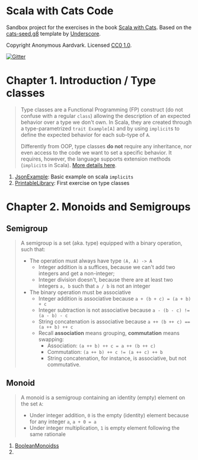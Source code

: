 # Scala with Cats Code

Sandbox project for the exercises in the book [Scala with Cats][book].
Based on the [cats-seed.g8][cats-seed] template by [Underscore][underscore].

Copyright Anonymous Aardvark. Licensed [CC0 1.0][license].

[![Gitter](https://badges.gitter.im/Join%20Chat.svg)][gitter]



# Chapter 1. Introduction / Type classes

> Type classes are a Functional Programming (FP) construct (do not confuse with a regular `class`) allowing the
> description of an expected behavior over a type we don't own. In Scala, they are created through a type-parametrized
> `trait Example[A]` and by using `implicit`s to define the expected behavior for each sub-type of `A`.
> 
> Differently from OOP, type classes **do not** require any inheritance, nor even access to the code we want to set a
> specific behavior. It requires, however, the language supports extension methods (`implicit`s in Scala).
> [More details here](https://docs.scala-lang.org/scala3/book/ca-type-classes.html).

1. [JsonExample](src/main/scala/sandbox/chapter1/JsonExample.scala): Basic example on scala `implicits`
2. [PrintableLibrary](src/main/scala/sandbox/chapter1/PrintableLibrary.scala): First exercise on type classes


# Chapter 2. Monoids and Semigroups

## Semigroup
> A semigroup is a set (aka. type) equipped with a binary operation, such that:
> - The operation must always have type `(A, A) -> A`
>   - Integer addition is a suffices, because we can't add two integers and get a non-integer;
>   - Integer division doesn't, because there are at least two integers `a, b` such that `a / b` is not an integer
> - The binary operation must be associative
>   - Integer addition is associative because `a + (b + c) = (a + b) + c`
>   - Integer subtraction is not associative because `a - (b - c) != (a - b) - c`
>   - String concatenation is associative because `a ++ (b ++ c) == (a ++ b) ++ c`
>   - Recall **association** means grouping, **commutation** means swapping:
>     - Association: `(a ++ b) ++ c = a ++ (b ++ c)`
>     - Commutation: `(a ++ b) ++ c != (a ++ c) ++ b`
>     - String concatenation, for instance, is associative, but not commutative.

## Monoid
> A monoid is a semigroup containing an identity (empty) element on the set `A`:
> - Under integer addition, `0` is the empty (identity) element because for any integer `a`, `a + 0 = a`
> - Under integer multiplication, `1` is empty element following the same rationale

1. [BooleanMonoidss](./src/main/scala/sandbox/chapter2/BooleanMonoids.scala)
2. 


[cats-seed]: https://github.com/underscoreio/cats-seed.g8
[underscore]: https://underscore.io
[book]: https://www.scalawithcats.com/dist/scala-with-cats.pdf
[license]: https://creativecommons.org/publicdomain/zero/1.0/
[gitter]: https://gitter.im/underscoreio/scala?utm_source=essential-scala-readme&utm_medium=badge&utm_campaign=essential-scala
